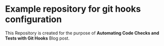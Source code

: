 # Example repository for git hooks configuration

This Repository is created for the purpose of **Automating Code Checks and Tests
with Git Hooks** Blog post.
